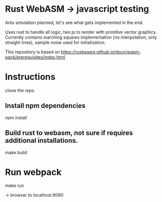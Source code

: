 # Rust WebASM -> javascript testing

Ants simulation planned, let's see what gets implemented in the end.

Uses rust to handle all logic, two.js to render with primitive vector graphics. Currently contains marching squares implementation (no interpolation, only straight lines), sample noise used for initialization.

This repository is based on https://rustwasm.github.io/docs/wasm-pack/prerequisites/index.html

# Instructions

clone the repo

## Install npm dependencies

npm install

## Build rust to webasm, not sure if requires additional installations.

make build

# Run webpack

make run

-> browser to localhost:8080
